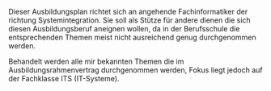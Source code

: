 Dieser Ausbildungsplan richtet sich an angehende Fachinformatiker der richtung Systemintegration. Sie soll als Stütze für andere dienen die sich diesen Ausbildungsberuf aneignen wollen, da in der Berufsschule die entsprechenden Themen  meist nicht ausreichend genug durchgenommen werden.

Behandelt werden alle mir bekannten Themen die im Ausbildungsrahmenvertrag durchgenommen werden, Fokus liegt jedoch auf der Fachklasse ITS (IT-Systeme).
